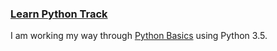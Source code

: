 ### [Learn Python Track](https://teamtreehouse.com/tracks/learn-python)

I am working my way through [Python Basics](https://teamtreehouse.com/library/python-basics) using Python 3.5.
